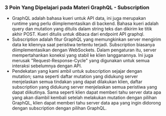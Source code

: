 ### 3 Poin Yang Dipelajari pada Materi GraphQL - Subscription
- GraphQL adalah bahasa kueri untuk API data, ini juga merupakan runtime yang perlu diimplementasikan di backend.
Bahasa kueri adalah query dan mutation yang ditulis dalam string teks dan dikirim ke titik akhir POST. Kueri ditulis untuk dibaca dari endpoint API graphql.
- Subscription adalah fitur GraphQL yang memungkinkan server mengirim data ke kliennya saat peristiwa tertentu terjadi. Subscription biasanya diimplementasikan dengan WebSockets. Dalam pengaturan itu, server mempertahankan koneksi yang stabil ke klien langganannya. Ini juga merusak "Request-Response-Cycle" yang digunakan untuk semua interaksi sebelumnya dengan API.
- Pendekatan yang kami ambil untuk subscription sejajar dengan mutation; sama seperti daftar mutation yang didukung server menjelaskan semua tindakan yang dapat dilakukan klien, daftar subscription yang didukung server menjelaskan semua peristiwa yang dapat diikutinya. Sama seperti klien dapat memberi tahu server data apa yang akan diambil kembali setelah melakukan mutation dengan pilihan GraphQL, klien dapat memberi tahu server data apa yang ingin didorong dengan subscription dengan pilihan GraphQL.